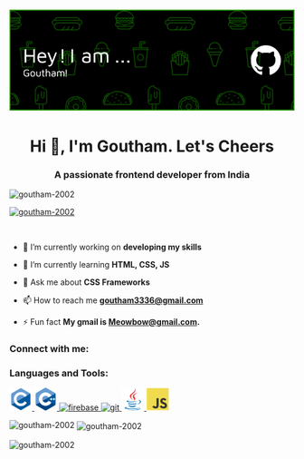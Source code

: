 <h1 align="center">
 <img src="https://github.com/GOUTHAM-2002/Goutham-2002/blob/main/github-header-image.png" />
</h1>
<h1 align="center">Hi 👋, I'm Goutham. Let's Cheers</h1>
<h3 align="center">A passionate frontend developer from India</h3>

<p align="left"> <img src="https://komarev.com/ghpvc/?username=goutham-2002&label=Profile%20views&color=0e75b6&style=flat" alt="goutham-2002" /> </p>

<p align="left"> <a href="https://github.com/ryo-ma/github-profile-trophy"><img src="https://github-profile-trophy.vercel.app/?username=goutham-2002" alt="goutham-2002" /></a> </p>

<p align="left"> <a href="https://twitter.com/" target="blank"><img src="https://img.shields.io/twitter/follow/?logo=twitter&style=for-the-badge" alt="" /></a> </p>

- 🔭 I’m currently working on **developing my skills**

- 🌱 I’m currently learning **HTML, CSS, JS**

- 💬 Ask me about **CSS Frameworks**

- 📫 How to reach me **goutham3336@gmail.com**

- ⚡ Fun fact **My gmail is Meowbow@gmail.com.**

<h3 align="left">Connect with me:</h3>
<p align="left">
</p>

<h3 align="left">Languages and Tools:</h3>
<p align="left"> <a href="https://www.cprogramming.com/" target="_blank" rel="noreferrer"> <img src="https://raw.githubusercontent.com/devicons/devicon/master/icons/c/c-original.svg" alt="c" width="40" height="40"/> </a> <a href="https://www.w3schools.com/cpp/" target="_blank" rel="noreferrer"> <img src="https://raw.githubusercontent.com/devicons/devicon/master/icons/cplusplus/cplusplus-original.svg" alt="cplusplus" width="40" height="40"/> </a> <a href="https://firebase.google.com/" target="_blank" rel="noreferrer"> <img src="https://www.vectorlogo.zone/logos/firebase/firebase-icon.svg" alt="firebase" width="40" height="40"/> </a> <a href="https://git-scm.com/" target="_blank" rel="noreferrer"> <img src="https://www.vectorlogo.zone/logos/git-scm/git-scm-icon.svg" alt="git" width="40" height="40"/> </a> <a href="https://www.java.com" target="_blank" rel="noreferrer"> <img src="https://raw.githubusercontent.com/devicons/devicon/master/icons/java/java-original.svg" alt="java" width="40" height="40"/> </a> <a href="https://developer.mozilla.org/en-US/docs/Web/JavaScript" target="_blank" rel="noreferrer"> <img src="https://raw.githubusercontent.com/devicons/devicon/master/icons/javascript/javascript-original.svg" alt="javascript" width="40" height="40"/> </a> </p>

<p><img align="left" src="https://github-readme-stats.vercel.app/api/top-langs?username=goutham-2002&show_icons=true&locale=en&layout=compact" alt="goutham-2002" /></p>

<p>&nbsp;<img align="center" src="https://github-readme-stats.vercel.app/api?username=goutham-2002&show_icons=true&locale=en" alt="goutham-2002" /></p>

<p><img align="center" src="https://github-readme-streak-stats.herokuapp.com/?user=goutham-2002&" alt="goutham-2002" /></p>
